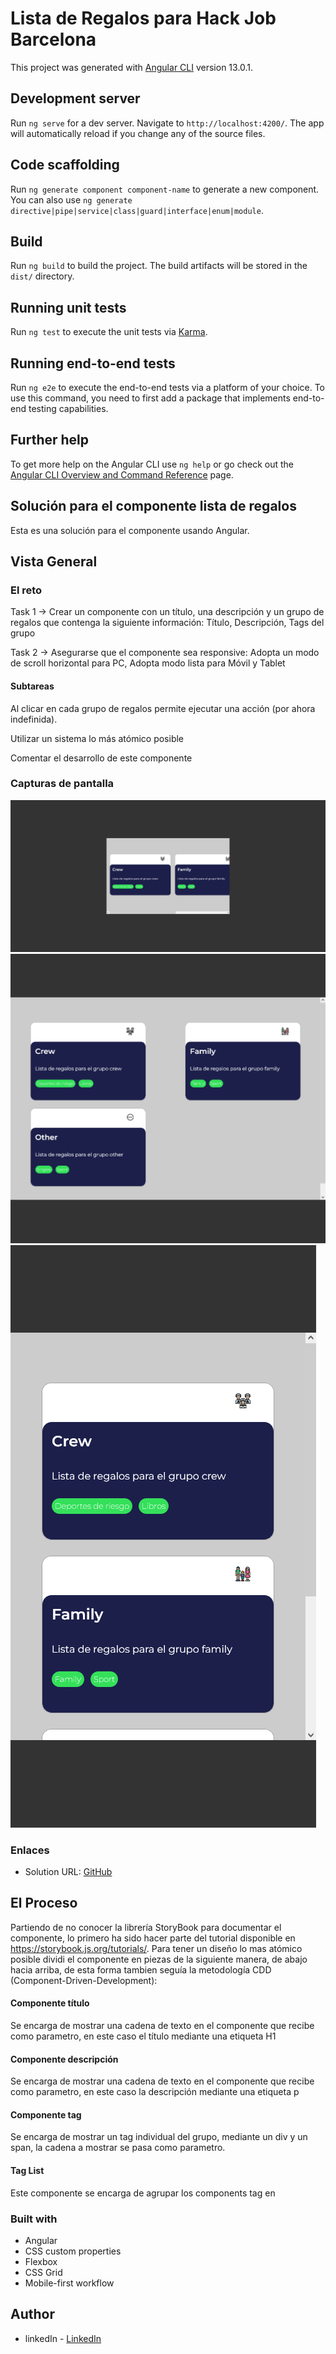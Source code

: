 # Lista de Regalos para Hack Job Barcelona

This project was generated with [Angular CLI](https://github.com/angular/angular-cli) version 13.0.1.

## Development server

Run `ng serve` for a dev server. Navigate to `http://localhost:4200/`. The app will automatically reload if you change any of the source files.

## Code scaffolding

Run `ng generate component component-name` to generate a new component. You can also use `ng generate directive|pipe|service|class|guard|interface|enum|module`.

## Build

Run `ng build` to build the project. The build artifacts will be stored in the `dist/` directory.

## Running unit tests

Run `ng test` to execute the unit tests via [Karma](https://karma-runner.github.io).

## Running end-to-end tests

Run `ng e2e` to execute the end-to-end tests via a platform of your choice. To use this command, you need to first add a package that implements end-to-end testing capabilities.

## Further help

To get more help on the Angular CLI use `ng help` or go check out the [Angular CLI Overview and Command Reference](https://angular.io/cli) page.

## Solución para  el componente lista de regalos 

Esta es una solución para el componente usando Angular.

## Vista General

### El reto

Task 1 -> Crear un componente con un título, una descripción y un grupo de regalos que contenga la siguiente información: Título, Descripción, Tags del grupo

Task 2 -> Asegurarse que el componente sea responsive: Adopta un modo de scroll horizontal para PC, Adopta modo lista para Móvil y Tablet

#### Subtareas

Al clicar en cada grupo de regalos permite ejecutar una acción (por ahora indefinida).

Utilizar un sistema lo más atómico posible

Comentar el desarrollo de este componente

### Capturas de pantalla

![Desktop](./screenshot/ScreenshotDesktopListaRegalos.png)
![Tablet](./screenshot/ScreenshotTabletListaRegalos.png)
![Mobile](./screenshot/ScreenshotMobileListaRegalos.png)

### Enlaces

- Solution URL: [GitHub](https://github.com/ManuelFernandezEsteban/lista-regalos-job.git)

## El Proceso

Partiendo de no conocer la librería StoryBook para documentar el componente, lo primero ha sido hacer parte del tutorial disponible en https://storybook.js.org/tutorials/. 
Para tener un diseño lo mas atómico posible dividi el componente en piezas de la siguiente manera, de abajo hacia arriba, de esta forma tambien seguía
la metodología CDD (Component-Driven-Development):

#### Componente título

Se encarga de mostrar una cadena de texto en el componente que recibe como parametro, en este caso el título mediante una etiqueta H1

#### Componente descripción

Se encarga de mostrar una cadena de texto en el componente que recibe como parametro, en este caso la descripción mediante una etiqueta p

#### Componente tag

Se encarga de mostrar un tag individual del grupo, mediante un div y un span, la cadena a mostrar se pasa como parametro.

#### Tag List

Este componente se encarga de agrupar los components tag en 



### Built with

- Angular
- CSS custom properties
- Flexbox
- CSS Grid
- Mobile-first workflow

## Author

- linkedIn - [LinkedIn](www.linkedin.com/in/manuel-fernandez-esteban)
